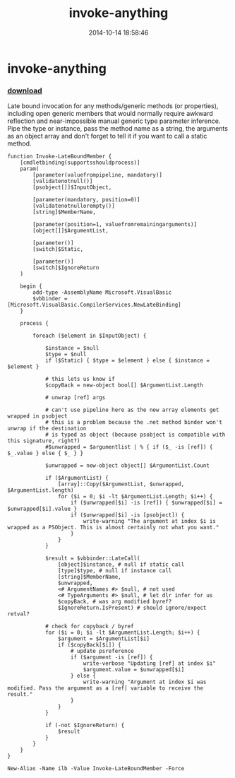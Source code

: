 ﻿---
pid:            5515
parent:         0
children:       
poster:         Oisin Grehan
title:          invoke-anything
date:           2014-10-14 18:58:46
description:    Late bound invocation for any methods/generic methods (or properties), including open generic members that would normally require awkward reflection and near-impossible manual generic type parameter inference. Pipe the type or instance, pass the method name as a string, the arguments as an object array and don't forget to tell it if you want to call a static method. 
format:         posh
---

# invoke-anything

### [download](5515.ps1)  

Late bound invocation for any methods/generic methods (or properties), including open generic members that would normally require awkward reflection and near-impossible manual generic type parameter inference. Pipe the type or instance, pass the method name as a string, the arguments as an object array and don't forget to tell it if you want to call a static method. 

```posh
function Invoke-LateBoundMember {
    [cmdletbinding(supportsshouldprocess)]
    param(
        [parameter(valuefrompipeline, mandatory)]
        [validatenotnull()]
        [psobject[]]$InputObject,

        [parameter(mandatory, position=0)]
        [validatenotnullorempty()]
        [string]$MemberName,

        [parameter(position=1, valuefromremainingarguments)]
        [object[]]$ArgumentList,

        [parameter()]
        [switch]$Static,

        [parameter()]
        [switch]$IgnoreReturn
    )

    begin {
        add-type -AssemblyName Microsoft.VisualBasic
        $vbbinder = [Microsoft.VisualBasic.CompilerServices.NewLateBinding]
    }
    
    process {

        foreach ($element in $InputObject) {

            $instance = $null
            $type = $null
            if ($Static) { $type = $element } else { $instance = $element }

            # this lets us know if 
            $copyBack = new-object bool[] $ArgumentList.Length
            
            # unwrap [ref] args

            # can't use pipeline here as the new array elements get wrapped in psobject
            # this is a problem because the .net method binder won't unwrap if the destination
            # is typed as object (because psobject is compatible with this signature, right?)            
            #$unwrapped = $argumentlist | % { if ($_ -is [ref]) { $_.value } else { $_ } }
            
            $unwrapped = new-object object[] $ArgumentList.Count
            
            if ($ArgumentList) {
                [array]::Copy($ArgumentList, $unwrapped, $ArgumentList.length)
                for ($i = 0; $i -lt $ArgumentList.Length; $i++) {
                    if ($unwrapped[$i] -is [ref]) { $unwrapped[$i] = $unwrapped[$i].value }
                    if ($unwrapped[$i] -is [psobject]) {
                        write-warning "The argument at index $i is wrapped as a PSObject. This is almost certainly not what you want."
                    }
                }
            }

            $result = $vbbinder::LateCall(
                [object]$instance, # null if static call
                [type]$type, # null if instance call
                [string]$MemberName,
                $unwrapped,
                <# ArgumentNames #> $null, # not used
                <# TypeArguments #> $null, # let dlr infer for us
                $copyBack, # was arg modified byref?
                $IgnoreReturn.IsPresent) # should ignore/expect retval?

            # check for copyback / byref
            for ($i = 0; $i -lt $ArgumentList.Length; $i++) {
                $argument = $ArgumentList[$i]
                if ($copyBack[$i]) {
                    # update psreference
                    if ($argument -is [ref]) {
                        write-verbose "Updating [ref] at index $i"
                        $argument.value = $unwrapped[$i]
                    } else {
                        write-warning "Argument at index $i was modified. Pass the argument as a [ref] variable to receive the result."
                    }
                }
            }

            if (-not $IgnoreReturn) {
                $result
            }
        }
    }
}

New-Alias -Name ilb -Value Invoke-LateBoundMember -Force

```
